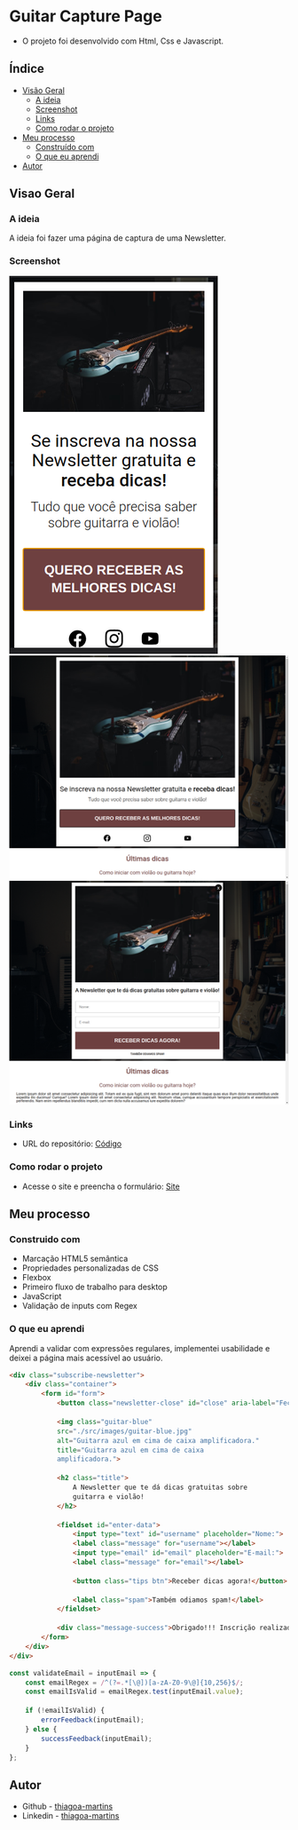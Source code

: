 # Guitar Capture Page

- O projeto foi desenvolvido com Html, Css e Javascript.

## Índice

- [Visão Geral](#visao-geral)
  - [A ideia](#a-ideia)
  - [Screenshot](#screenshot)
  - [Links](#links)
  - [Como rodar o projeto](#como-rodar-o-projeto)
- [Meu processo](#meu-processo)
  - [Construído com](#construido-com)
  - [O que eu aprendi](#o-que-eu-aprendi)
- [Autor](#autor)

## Visao Geral

### A ideia

A ideia foi fazer uma página de captura de uma Newsletter.

### Screenshot

![](./src/screenshots/mobile.png)
![](./src/screenshots/desktop.png)
![](./src/screenshots/desktop2.png)

### Links

- URL do repositório: [Código](https://github.com/thiagoa-martins/guitar-capture-page)

### Como rodar o projeto

- Acesse o site e preencha o formulário: [Site](https://thiagoa-martins.github.io/guitar-capture-page/)

## Meu processo

### Construido com

- Marcação HTML5 semântica
- Propriedades personalizadas de CSS
- Flexbox
- Primeiro fluxo de trabalho para desktop
- JavaScript
- Validação de inputs com Regex

### O que eu aprendi

Aprendi a validar com expressões regulares, implementei usabilidade e deixei a página mais acessível ao usuário.

```html
<div class="subscribe-newsletter">
    <div class="container">
        <form id="form">
            <button class="newsletter-close" id="close" aria-label="Fechar">x</button>

            <img class="guitar-blue"
            src="./src/images/guitar-blue.jpg"
            alt="Guitarra azul em cima de caixa amplificadora."
            title="Guitarra azul em cima de caixa
            amplificadora.">

            <h2 class="title">
                A Newsletter que te dá dicas gratuitas sobre
                guitarra e violão!
            </h2>
            
            <fieldset id="enter-data">
                <input type="text" id="username" placeholder="Nome:">
                <label class="message" for="username"></label>
                <input type="email" id="email" placeholder="E-mail:">
                <label class="message" for="email"></label>

                <button class="tips btn">Receber dicas agora!</button>

                <label class="spam">Também odiamos spam!</label>
            </fieldset>

            <div class="message-success">Obrigado!!! Inscrição realizada com sucesso! =)</div>
        </form>
    </div>
</div>
```

```js
const validateEmail = inputEmail => {
    const emailRegex = /^(?=.*[\@])[a-zA-Z0-9\@]{10,256}$/;
    const emailIsValid = emailRegex.test(inputEmail.value);
    
    if (!emailIsValid) {
        errorFeedback(inputEmail);
    } else {
        successFeedback(inputEmail);
    }
};
```

## Autor

- Github - [thiagoa-martins](https://github.com/thiagoa-martins)
- Linkedin - [thiagoa-martins](https://www.linkedin.com/in/thiagoa-martins/)
